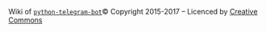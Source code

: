 Wiki of [`python-telegram-bot`](https://python-telegram-bot.org/)© Copyright 2015-2017 – Licenced by [Creative Commons](https://creativecommons.org/licenses/by/3.0/)